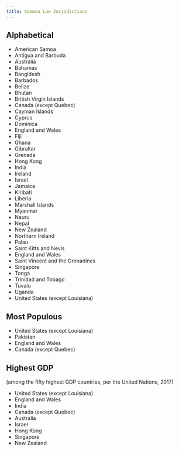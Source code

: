 ```yaml
---
title: Common Law Jurisdictions
---
```


## Alphabetical

- American Samoa
- Antigua and Barbuda
- Australia
- Bahamas
- Bangldesh
- Barbados
- Belize
- Bhutan
- British Virgin Islands
- Canada (except Quebec)
- Cayman Islands
- Cyprus
- Dominica
- England and Wales
- Fiji
- Ghana
- Gibraltar
- Grenada
- Hong Kong
- India
- Ireland
- Israel
- Jamaica
- Kiribati
- Liberia
- Marshall Islands
- Myanmar
- Nauru
- Nepal
- New Zealand
- Northern Ireland
- Palau
- Saint Kitts and Nevis
- England and Wales
- Saint Vincent and the Grenadines
- Singapore
- Tonga
- Trinidad and Tobago
- Tuvalu
- Uganda
- United States (except Louisiana)

## Most Populous

- United States (except Louisiana)
- Pakistan
- England and Wales
- Canada (except Quebec)

## Highest GDP

(among the fifty highest GDP countries, per the United Nations, 2017)

- United States (except Louisiana)
- England and Wales
- India
- Canada (except Quebec)
- Australia
- Israel
- Hong Kong
- Singapore
- New Zealand
